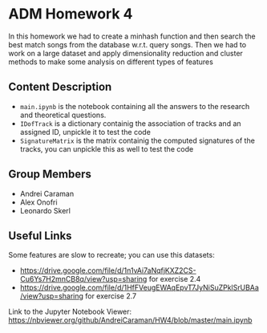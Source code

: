 # ADM Homework 4
In this homework we had to create a minhash function and then search the best match songs from the database w.r.t. query songs. Then we had to work on a large dataset and apply dimensionality reduction and cluster methods to make some analysis on different types of features
## Content Description
- ``main.ipynb`` is the notebook containing all the answers to the research and theoretical questions.
- ``IDofTrack`` is a dictionary containig the association of tracks and an assigned ID, unpickle it to test the code
- ``SignatureMatrix`` is the matrix containig the computed signatures of the tracks, you can unpickle this as well to test the code
## Group Members
- Andrei Caraman
- Alex Onofri
- Leonardo Skerl

## Useful Links
Some features are slow to recreate; you can use this datasets:
- https://drive.google.com/file/d/1n1vAi7aNqfjKXZ2CS-Cu6Ys7H2mnCB8q/view?usp=sharing for exercise 2.4
- https://drive.google.com/file/d/1HfFVeugEWAqEpvT7JyNiSuZPklSrUBAa/view?usp=sharing for exercise 2.7

Link to the Jupyter Notebook Viewer: https://nbviewer.org/github/AndreiCaraman/HW4/blob/master/main.ipynb
